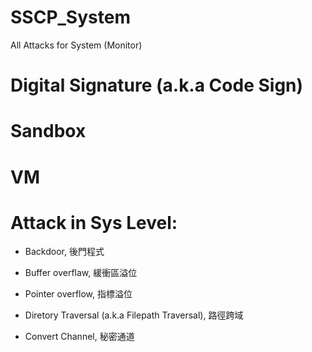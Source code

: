 # SSCP_System
All Attacks for System (Monitor)

# Digital Signature (a.k.a Code Sign)

# Sandbox

# VM

# Attack in Sys Level:

* Backdoor, 後門程式

* Buffer overflaw, 緩衝區溢位

* Pointer overflow, 指標溢位

* Diretory Traversal (a.k.a Filepath Traversal), 路徑跨域

* Convert Channel, 秘密通道
